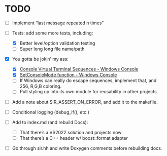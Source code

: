 # TODO


- [ ] Implement “last message repeated n times”
- [ ] Tests: add some more tests, including:
  - [x] Better level/option validation testing
  - [ ] Super long long file name/path
- [x] You gotta be jokin’ my ass:

  - [x] [Console Virtual Terminal Sequences - Windows Console](https://learn.microsoft.com/en-us/windows/console/console-virtual-terminal-sequences)
  - [x] [SetConsoleMode function - Windows Console](https://learn.microsoft.com/en-us/windows/console/setconsolemode)
  - [ ] If Windows can really do escape sequences, implement that, and 256, R,G,B coloring.
  - [ ] Pull styling up into its own module for reusability in other projects
- [ ] Add a note about SIR_ASSERT_ON_ERROR, and add it to the makefile.

- [ ] Conditional logging (debug_if(), etc.)
- [ ] Add to index.md (and rebuild Docs):
     - [ ] That there’s a VS2022 solution and projects now
     - [ ] That there’s a C++ header w/ boost::format adapter
- [ ] Go through sir.hh and write Doxygen comments before rebuilding docs.
